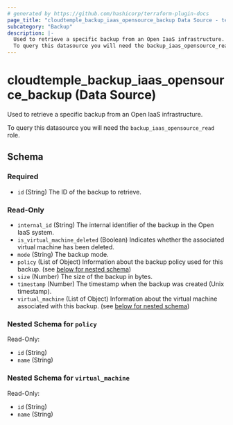 ```yaml
---
# generated by https://github.com/hashicorp/terraform-plugin-docs
page_title: "cloudtemple_backup_iaas_opensource_backup Data Source - terraform-provider-cloudtemple"
subcategory: "Backup"
description: |-
  Used to retrieve a specific backup from an Open IaaS infrastructure.
  To query this datasource you will need the backup_iaas_opensource_read role.
---
```


# cloudtemple_backup_iaas_opensource_backup (Data Source)

Used to retrieve a specific backup from an Open IaaS infrastructure.

To query this datasource you will need the `backup_iaas_opensource_read` role.



<!-- schema generated by tfplugindocs -->
## Schema

### Required

- `id` (String) The ID of the backup to retrieve.

### Read-Only

- `internal_id` (String) The internal identifier of the backup in the Open IaaS system.
- `is_virtual_machine_deleted` (Boolean) Indicates whether the associated virtual machine has been deleted.
- `mode` (String) The backup mode.
- `policy` (List of Object) Information about the backup policy used for this backup. (see [below for nested schema](#nestedatt--policy))
- `size` (Number) The size of the backup in bytes.
- `timestamp` (Number) The timestamp when the backup was created (Unix timestamp).
- `virtual_machine` (List of Object) Information about the virtual machine associated with this backup. (see [below for nested schema](#nestedatt--virtual_machine))

<a id="nestedatt--policy"></a>
### Nested Schema for `policy`

Read-Only:

- `id` (String)
- `name` (String)


<a id="nestedatt--virtual_machine"></a>
### Nested Schema for `virtual_machine`

Read-Only:

- `id` (String)
- `name` (String)


